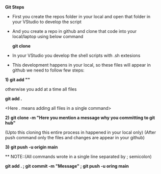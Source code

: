 **Git Steps**

* First you create the repos folder in your local and open that folder in your VStudio to develop the script

* And you create a repo in github and clone that code into your local/laptop using below command

  **git clone <copy the https code from github>**


* In your VStudio you develop the shell scripts with .sh extesions
* This development happens in your local, so these files will appear in github we need to follow few steps:

**1)**
**git add "<Here you add files one by one>"**

otherwise you add at a time all files 

**git add .**

<Here . means adding all files in a single command>

**2)**
**git clone -m "Here you mention a message why you committing to git hub"**

(Upto this cloning this entire process in happened in your local only)
(After push command only the files and changes are appear in your github)

**3)**
**git push -u origin main**



** NOTE::(All commands wrote in a single line separated by ; semicolon)

**git add . ; git commit -m "Message" ; git push -u oring main**